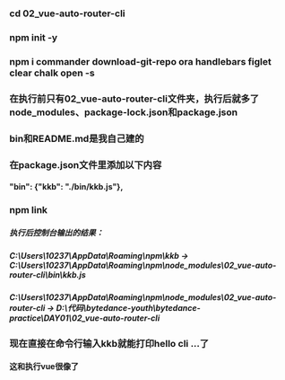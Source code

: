 ### cd 02_vue-auto-router-cli
### npm init -y
### npm i commander download-git-repo ora handlebars figlet clear chalk open -s
### 在执行前只有02_vue-auto-router-cli文件夹，执行后就多了node_modules、package-lock.json和package.json
### bin和README.md是我自己建的

### 在package.json文件里添加以下内容
#### "bin": {"kkb": "./bin/kkb.js"},

### npm link
##### 执行后控制台输出的结果：
##### C:\Users\10237\AppData\Roaming\npm\kkb -> C:\Users\10237\AppData\Roaming\npm\node_modules\02_vue-auto-router-cli\bin\kkb.js
##### C:\Users\10237\AppData\Roaming\npm\node_modules\02_vue-auto-router-cli -> D:\代码\bytedance-youth\bytedance-practice\DAY01\02_vue-auto-router-cli

### 现在直接在命令行输入kkb就能打印hello cli ...了
#### 这和执行vue很像了

